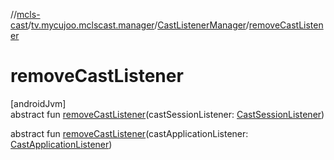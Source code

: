 //[mcls-cast](../../../index.md)/[tv.mycujoo.mclscast.manager](../index.md)/[CastListenerManager](index.md)/[removeCastListener](remove-cast-listener.md)

# removeCastListener

[androidJvm]\
abstract fun [removeCastListener](remove-cast-listener.md)(castSessionListener: [CastSessionListener](../-cast-session-listener/index.md))

abstract fun [removeCastListener](remove-cast-listener.md)(castApplicationListener: [CastApplicationListener](../-cast-application-listener/index.md))
